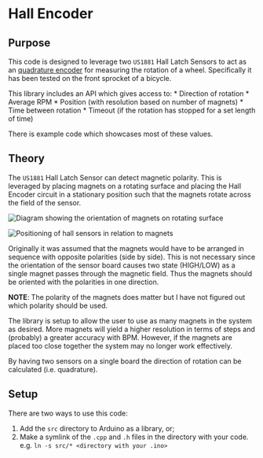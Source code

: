 # Hall Encoder

## Purpose
This code is designed to leverage two `US1881` Hall Latch Sensors to act as an [quadrature encoder](https://en.wikipedia.org/wiki/Rotary_encoder) for measuring the rotation of a wheel. Specifically it has been tested on the front sprocket of a bicycle.

This library includes an API which gives access to:
    * Direction of rotation
    * Average RPM
    * Position (with resolution based on number of magnets)
    * Time between rotation
    * Timeout (if the rotation has stopped for a set length of time)

There is example code which showcases most of these values.

## Theory
The `US1881` Hall Latch Sensor can detect magnetic polarity. This is leveraged by placing magnets on a rotating surface and placing the Hall Encoder circuit in a stationary position such that the magnets rotate across the field of the sensor.

![Diagram showing the orientation of magnets on rotating surface](https://github.com/sabjorn/hallEncoder/blob/master/fig/encoder_ring.png)

![Positioning of hall sensors in relation to magnets](https://github.com/sabjorn/hallEncoder/blob/master/fig/encoder_position.png)

Originally it was assumed that the magnets would have to be arranged in sequence with opposite polarities (side by side). This is not necessary since the orientation of the sensor board causes two state (HIGH/LOW) as a single magnet passes through the magnetic field. Thus the magnets should be oriented with the polarities in one direction.

**NOTE**: The polarity of the magnets does matter but I have not figured out which polarity should be used.

The library is setup to allow the user to use as many magnets in the system as desired. More magnets will yield a higher resolution in terms of steps and (probably) a greater accuracy with BPM. However, if the magnets are placed too close together the system may no longer work effectively.

By having two sensors on a single board the direction of rotation can be calculated (i.e. quadrature).

## Setup
There are two ways to use this code:
1. Add the `src` directory to Arduino as a library, or;
2. Make a symlink of the `.cpp` and `.h` files in the directory with your code. e.g. `ln -s src/* <directory with your .ino>`


